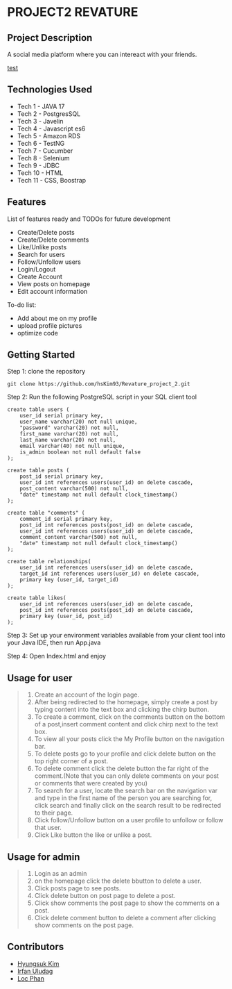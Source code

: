 # PROJECT2 REVATURE

## Project Description

A social media platform where you can intereact with your friends.

[test](#contributors)

## Technologies Used

* Tech 1 - JAVA 17
* Tech 2 - PostgresSQL
* Tech 3 - Javelin
* Tech 4 - Javascript es6
* Tech 5 - Amazon RDS
* Tech 6 - TestNG
* Tech 7 - Cucumber
* Tech 8 - Selenium
* Tech 9 - JDBC
* Tech 10 - HTML
* Tech 11 - CSS, Boostrap

## Features

List of features ready and TODOs for future development
* Create/Delete posts
* Create/Delete comments
* Like/Unlike posts
* Search for users
* Follow/Unfollow users
* Login/Logout
* Create Account
* View posts on homepage
* Edit account information


To-do list:
* Add about me on my profile
* upload profile pictures
* optimize code

## Getting Started

Step 1: clone the repository
```
git clone https://github.com/hsKim93/Revature_project_2.git
```

Step 2: Run the following PostgreSQL script in your SQL client tool
```
create table users (
    user_id serial primary key,
    user_name varchar(20) not null unique,
    "password" varchar(20) not null,
    first_name varchar(20) not null,
    last_name varchar(20) not null,
    email varchar(40) not null unique,
    is_admin boolean not null default false
);

create table posts (
    post_id serial primary key,
    user_id int references users(user_id) on delete cascade,
    post_content varchar(500) not null,
    "date" timestamp not null default clock_timestamp()
);

create table "comments" (
    comment_id serial primary key,
    post_id int references posts(post_id) on delete cascade,
    user_id int references users(user_id) on delete cascade,
    comment_content varchar(500) not null,
    "date" timestamp not null default clock_timestamp()
);

create table relationships(
    user_id int references users(user_id) on delete cascade,
    target_id int references users(user_id) on delete cascade,
    primary key (user_id, target_id)
);

create table likes(
    user_id int references users(user_id) on delete cascade,
    post_id int references posts(post_id) on delete cascade,
    primary key (user_id, post_id)
);
```

Step 3: Set up your environment variables available from your client tool into your Java IDE, then run App.java

Step 4: Open Index.html and enjoy

## Usage for user

> 1. Create an account of the login page.
> 2. After being redirected to the homepage, simply create a post by typing content into the text box and clicking the chirp button.
> 3. To create a comment, click on the comments button on the bottom of a post,insert comment content and click chirp next to the text box.
> 4. To view all your posts click the My Profile button on the navigation bar.
> 5. To delete posts go to your profile and click delete button on the top right corner of a post.
> 6. To delete comment click the delete button the far right of the comment.(Note that you can only delete comments on your post or comments that were created by you)
> 7. To search for a user, locate the search bar on the navigation var and type in the first name of the person you are searching for, click search and finally 
> click on the search result to be redirected to their page.
> 8. Click follow/Unfollow button on a user profile to unfollow or follow that user.
> 9. Click Like button the like or unlike a post.


## Usage for admin

> 1. Login as an admin
> 2. on the homepage click the delete bbutton to delete a user.
> 3. Click posts page to see posts.
> 4. Click delete button on post page to delete a post.
> 5. Click show comments the post page to show the comments on a post.
> 6. Click delete comment button to delete a comment after clicking show comments on the post page.

## Contributors
- [Hyungsuk Kim](https://github.com/hsKim93)
- [Irfan Uludag](https://github.com/Uirfan)
- [Loc Phan](https://github.com/LocPhanRevature)
